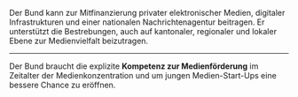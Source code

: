 Der Bund kann zur Mitfinanzierung privater elektronischer Medien, digitaler Infrastrukturen und einer nationalen Nachrichtenagentur beitragen. Er unterstützt die Bestrebungen, auch auf kantonaler, regionaler und lokaler Ebene zur Medienvielfalt beizutragen.

---

Der Bund braucht die explizite **Kompetenz zur Medienförderung** im Zeitalter der Medienkonzentration und um jungen Medien-Start-Ups eine bessere Chance zu eröffnen.
